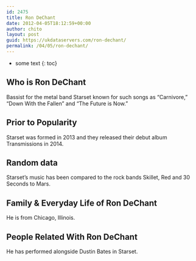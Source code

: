 ```yaml
---
id: 2475
title: Ron DeChant
date: 2012-04-05T18:12:59+00:00
author: chito
layout: post
guid: https://ukdataservers.com/ron-dechant/
permalink: /04/05/ron-dechant/
---
```


* some text
{: toc}
          
          
## Who is  Ron DeChant
                  
                  
                  
Bassist for the metal band Starset known for such songs as &#8220;Carnivore,&#8221; &#8220;Down With the Fallen&#8221; and &#8220;The Future is Now.&#8221;
                  
                
                
                
## Prior to Popularity 
                  
                  
                  
Starset was formed in 2013 and they released their debut album Transmissions in 2014.
                  
                
                
                
## Random data 
                  
                  
                  
Starset&#8217;s music has been compared to the rock bands Skillet, Red and 30 Seconds to Mars.
                  
                
                
                
## Family & Everyday Life of Ron DeChant
                  
                  
                  
He is from Chicago, Illinois.
                  
                
                
                
## People Related With  Ron DeChant
                  
                  
                  
He has performed alongside Dustin Bates in Starset.
                  
                
              
            
          
          
          
    
    
  

